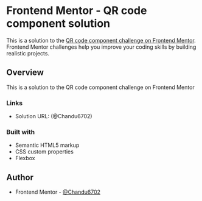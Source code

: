 # Frontend Mentor - QR code component solution

This is a solution to the [QR code component challenge on Frontend Mentor](https://www.frontendmentor.io/challenges/qr-code-component-iux_sIO_H). Frontend Mentor challenges help you improve your coding skills by building realistic projects. 


## Overview
This is a solution to the QR code component challenge on Frontend Mentor

### Links

- Solution URL: (@Chandu6702)

### Built with
- Semantic HTML5 markup
- CSS custom properties
- Flexbox

## Author
- Frontend Mentor - [@Chandu6702](https://www.frontendmentor.io/profile/@Chandu6702)

